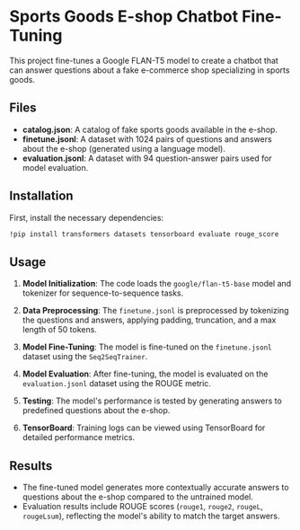 # Sports Goods E-shop Chatbot Fine-Tuning

This project fine-tunes a Google FLAN-T5 model to create a chatbot that can answer questions about a fake e-commerce shop specializing in sports goods.

## Files

- **catalog.json**: A catalog of fake sports goods available in the e-shop.
- **finetune.jsonl**: A dataset with 1024 pairs of questions and answers about the e-shop (generated using a language model).
- **evaluation.jsonl**: A dataset with 94 question-answer pairs used for model evaluation.

## Installation

First, install the necessary dependencies:

```bash
!pip install transformers datasets tensorboard evaluate rouge_score
```

## Usage

1. **Model Initialization**:
   The code loads the `google/flan-t5-base` model and tokenizer for sequence-to-sequence tasks.

2. **Data Preprocessing**:
   The `finetune.jsonl` is preprocessed by tokenizing the questions and answers, applying padding, truncation, and a max length of 50 tokens.

3. **Model Fine-Tuning**:
   The model is fine-tuned on the `finetune.jsonl` dataset using the `Seq2SeqTrainer`.

4. **Model Evaluation**:
   After fine-tuning, the model is evaluated on the `evaluation.jsonl` dataset using the ROUGE metric.

5. **Testing**:
   The model's performance is tested by generating answers to predefined questions about the e-shop.

6. **TensorBoard**:
   Training logs can be viewed using TensorBoard for detailed performance metrics.

## Results

- The fine-tuned model generates more contextually accurate answers to questions about the e-shop compared to the untrained model.
- Evaluation results include ROUGE scores (`rouge1`, `rouge2`, `rougeL`, `rougeLsum`), reflecting the model's ability to match the target answers.